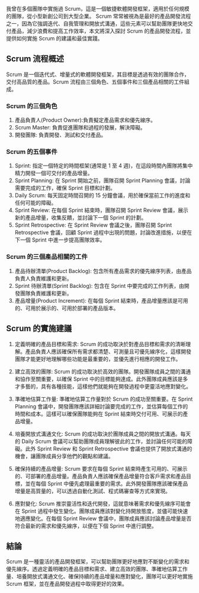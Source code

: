 我曾在多個團隊中實施過 Scrum，這是一個敏捷軟體開發框架，適用於任何規模的團隊，從小型新創公司到大型企業。 Scrum 常常被視為是最好的產品開發流程之一，因為它強調迭代、自我管理和開放式溝通，這些元素可以幫助團隊更快地交付產品，減少浪費和提高工作效率，本文將深入探討 Scrum 的產品開發流程，並提供如何實施 Scrum 的建議和最佳實踐。

## Scrum 流程概述

Scrum 是一個迭代式、增量式的軟體開發框架，其目標是透過有效的團隊合作，交付高品質的產品。Scrum 流程由三個角色、五個事件和三個產品相關的工件組成。

### Scrum 的三個角色

1.  產品負責人(Product Owner):負責擬定產品需求和優先線序。
2.  Scrum Master: 負責促進團隊和過程的發展，解決障礙。
3.  開發團隊: 負責開發、測試和交付產品。

### Scrum 的五個事件

1.  Sprint: 指定一個特定的時間框架(通常是 1 至 4 週)，在這段時間內團隊將集中精力開發一個可交付的產品增量。
2.  Sprint Planning: 在 Sprint 開始之前，團隊召開 Sprint Planning 會議，討論需要完成的工作，確保 Sprint 目標和計劃。
3.  Daily Scrum: 每天固定時間召開的 15 分鐘會議，用於確保當前工作的進度和任何可能的障礙。
4.  Sprint Review: 在每個 Sprint 結束時，團隊召開 Sprint Review 會議，展示新的產品增量，收集反饋，並討論下一個 Sprint 的計劃。
5.  Sprint Retrospective: 在 Sprint Review 會議之後，團隊召開 Sprint Retrospective 會議，回顧 Sprint 過程中出現的問題，討論改進措施，以便在下一個 Sprint 中進一步提高團隊效率。 

### Scrum 的三個產品相關的工件

1.  產品待辦清單(Product Backlog): 包含所有產品需求的優先線序列表，由產品負責人負責維護和更新。
2.  Sprint 待辦清單(Sprint Backlog): 包含在 Sprint 中要完成的工作列表，由開發團隊負責維護和更新。
3.  產品增量(Product Increment): 在每個 Sprint 結束時，產品增量應該是可用的、可用於展示的、可用於部署的產品版本。

## Scrum 的實施建議

1.  定義明確的產品目標和需求: Scrum 的成功取決於對產品目標和需求的清晰理解。產品負責人應該確保所有需求都清楚、可測量且可優先線序化，這樣開發團隊才能更好地理解哪些功能是最重要的，並優先進行相應的開發工作。

2.  建立高效的團隊: Scrum 的成功取決於高效的團隊。開發團隊成員之間的溝通和協作至關重要，以確保 Sprint 中的目標能夠達成。此外團隊成員應該是多才多藝的，具有各種技能，這樣他們就能夠在開發過程中更靈活地應對變化。

3.  準確地估算工作量: 準確地估算工作量對於 Scrum 的成功至關重要。在 Sprint Planning 會議中，開發團隊應該詳細討論要完成的工作，並估算每個工作的時間和成本。這樣可以確保團隊能夠在 Sprint 結束時交付可用、可展示的產品增量。

4.  培養開放式溝通文化: Scrum 的成功取決於團隊成員之間的開放式溝通。每天的 Daily Scrum 會議可以幫助團隊成員理解彼此的工作，並討論任何可能的障礙。此外 Sprint Review 和 Sprint Retrospective 會議也提供了開放式溝通的機會，讓團隊成員分享他們的觀點和建議。

5.  確保持續的產品增量: Scrum 要求在每個 Sprint 結束時產生可用的、可展示的、可部署的產品增量。產品負責人應該確保產品增量符合客戶需求和產品目標，並在每個 Sprint 中優先處理最重要的需求。此外開發團隊應該確保產品增量是高質量的，可以透過自動化測試、程式碼審查等方式來實現。

6.  應對變化: Scrum 推崇靈活性和迭代開發，這就意味著需求和優先線序可能會在 Sprint 過程中發生變化。團隊成員應該對變化持開放態度，並儘可能快速地適應變化。在每個 Sprint Review 會議中，團隊成員應該討論產品增量是否符合最新的需求和優先線序，以便在下個 Sprint 中進行調整。

## 結論

Scrum 是一種靈活的產品開發框架，可以幫助團隊更好地應對不斷變化的需求和優先線序。透過定義明確的產品目標和需求、建立高效的團隊、準確地估算工作量、培養開放式溝通文化、確保持續的產品增量和應對變化，團隊可以更好地實施 Scrum 框架，並在產品開發過程中取得更好的效果。